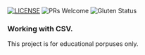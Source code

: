 [![LICENSE](https://img.shields.io/badge/license-MIT-blue.svg?style=flat-square)](https://github.com/belauzas/HTML5-website-template/blob/master/LICENSE.md)
![PRs Welcome](https://img.shields.io/badge/PRs-welcome-brightgreen.svg)
![Gluten Status](https://img.shields.io/badge/Gluten-Free-green.svg)

### Working with CSV. 

This project is for educational porpuses only.
